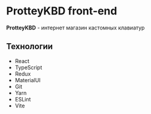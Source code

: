 # ProtteyKBD front-end

**ProtteyKBD** - интернет магазин кастомных клавиатур

## Технологии

 - React
 - TypeScript
 - Redux
 - MaterialUI
 - Git
 - Yarn
 - ESLint
 - Vite